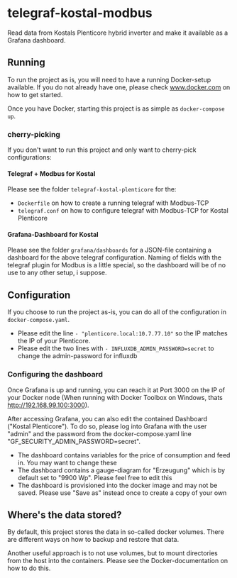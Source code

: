 # telegraf-kostal-modbus

Read data from Kostals Plenticore hybrid inverter and make it available as a Grafana dashboard.

## Running

To run the project as is, you will need to have a running Docker-setup available. If you do not already have one,
please check www.docker.com on how to get started.

Once you have Docker, starting this project is as simple as `docker-compose up`.

### cherry-picking

If you don't want to run this project and only want to cherry-pick configurations:

#### Telegraf + Modbus for Kostal

Please see the folder `telegraf-kostal-plenticore` for the:
* `Dockerfile` on how to create a running telegraf with Modbus-TCP
* `telegraf.conf` on how to configure telegraf with Modbus-TCP for Kostal Plenticore

#### Grafana-Dashboard for Kostal

Please see the folder `grafana/dashboards` for a JSON-file containing a dashboard for the above telegraf configuration.
Naming of fields with the telegraf plugin for Modbus is a little special, so the dashboard will be of no use to any
other setup, i suppose. 

## Configuration

If you choose to run the project as-is, you can do all of the configuration in `docker-compose.yaml`.
* Please edit the line `- "plenticore.local:10.7.77.10"` so the IP matches the IP of your Plenticore.
* Please edit the two lines with `- INFLUXDB_ADMIN_PASSWORD=secret` to change the admin-password for influxdb

### Configuring the dashboard

Once Grafana is up and running, you can reach it at Port 3000 on the IP of your Docker node (When running with Docker
Toolbox on Windows, thats http://192.168.99.100:3000).

After accessing Grafana, you can also edit the contained Dashboard ("Kostal Plenticore"). To do so, please log into
Grafana with the user "admin" and the password from the docker-compose.yaml line "GF_SECURITY_ADMIN_PASSWORD=secret".

* The dashboard contains variables for the price of consumption and feed in. You may want to change these
* The dashboard contains a gauge-diagram for "Erzeugung" which is by default set to "9900 Wp". Please feel free to edit 
this
* The dashboard is provisioned into the docker image and may not be saved. Please use "Save as" instead once to create
a copy of your own


## Where's the data stored?

By default, this project stores the data in so-called docker volumes. There are different ways on how to backup and
restore that data.

Another useful approach is to not use volumes, but to mount directories from the host into the containers. Please see
the Docker-documentation on how to do this.